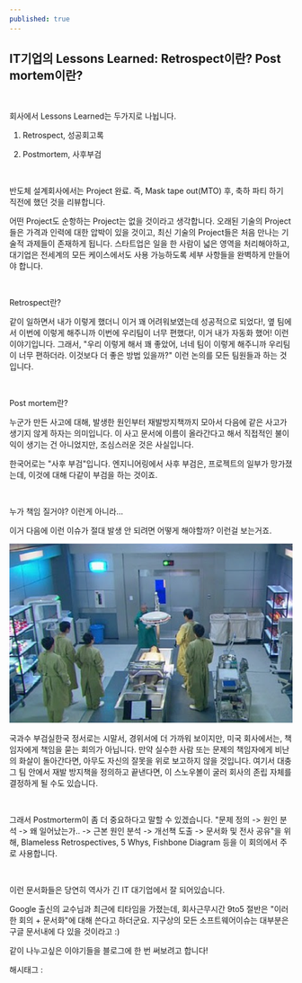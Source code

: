 ```yaml
---
published: true
---
```

## IT기업의 Lessons Learned: Retrospect이란? Post mortem이란?

​

회사에서 Lessons Learned는 두가지로 나뉩니다.

1. Retrospect, 성공회고록

2. Postmortem, 사후부검

​

반도체 설계회사에서는 Project 완료. 즉, Mask tape out(MTO) 후, 축하 파티 하기 직전에 했던 것을 리뷰합니다.

어떤 Project도 순항하는 Project는 없을 것이라고 생각합니다. 오래된 기술의 Project들은 가격과 인력에 대한 압박이 있을 것이고, 최신 기술의 Project들은 처음 만나는 기술적 과제들이 존재하게 됩니다. 스타트업은 일을 한 사람이 넓은 영역을 처리해야하고, 대기업은 전세계의 모든 케이스에서도 사용 가능하도록 세부 사항들을 완벽하게 만들어야 합니다.

​

Retrospect란?

같이 일하면서 내가 이렇게 했더니 이거 꽤 어려워보였는데 성공적으로 되었다!, 옆 팀에서 이번에 이렇게 해주니까 이번에 우리팀이 너무 편했다!, 이거 내가 자동화 했어! 이런 이야기입니다. 그래서, "우리 이렇게 해서 꽤 좋았어, 너네 팀이 이렇게 해주니까 우리팀이 너무 편하더라. 이것보다 더 좋은 방법 있을까?" 이런 논의를 모든 팀원들과 하는 것입니다.

​

Post mortem란?

누군가 만든 사고에 대해, 발생한 원인부터 재발방지책까지 모아서 다음에 같은 사고가 생기지 않게 하자는 의미입니다. 이 사고 문서에 이름이 올라간다고 해서 직접적인 불이익이 생기는 건 아니었지만, 조심스러운 것은 사실입니다.

한국어로는 "사후 부검"입니다. 엔지니어링에서 사후 부검은, 프로젝트의 일부가 망가졌는데, 이것에 대해 다같이 부검을 하는 것이죠.

​

누가 책임 질거야? 이런게 아니라…

이거 다음에 이런 이슈가 절대 발생 안 되려면 어떻게 해야할까? 이런걸 보는거죠.

![0](/assets/img/223617346445/0.png)

국과수 부검실한국 정서로는 시말서, 경위서에 더 가까워 보이지만, 미국 회사에서는, 책임자에게 책임을 묻는 회의가 아닙니다. 만약 실수한 사람 또는 문제의 책임자에게 비난의 화살이 돌아간다면, 아무도 자신의 잘못을 위로 보고하지 않을 것입니다. 여기서 대충 그 팀 안에서 재발 방지책을 정의하고 끝낸다면, 이 스노우볼이 굴러 회사의 존립 자체를 결정하게 될 수도 있습니다.

​

그래서 Postmorterm이 좀 더 중요하다고 말할 수 있겠습니다. "문제 정의 -> 원인 분석 -> 왜 일어났는가.. -> 근본 원인 분석 -> 개선책 도출 -> 문서화 및 전사 공유"을 위해, Blameless Retrospectives, 5 Whys, Fishbone Diagram 등을 이 회의에서 주로 사용합니다.

​

이런 문서화들은 당연히 역사가 긴 IT 대기업에서 잘 되어있습니다.

Google 출신의 교수님과 최근에 티타임을 가졌는데, 회사근무시간 9to5 절반은 "이러한 회의 + 문서화"에 대해 쓴다고 하더군요. 지구상의 모든 소프트웨어이슈는 대부분은 구글 문서내에 다 있을 것이라고 :)

같이 나누고싶은 이야기들을 블로그에 한 번 써보려고 합니다!

 해시태그 : 